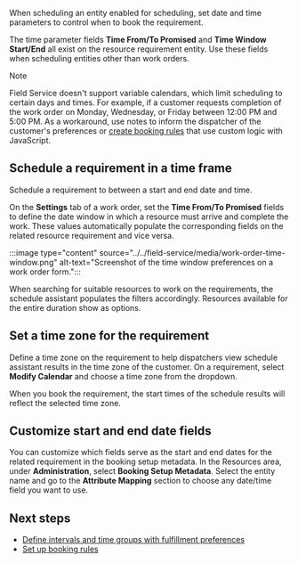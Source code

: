When scheduling an entity enabled for scheduling, set date and time parameters to control when to book the requirement.

The time parameter fields **Time From/To Promised** and **Time Window Start/End** all exist on the resource requirement entity. Use these fields when scheduling entities other than work orders.

> [!NOTE]
> Field Service doesn't support variable calendars, which limit scheduling to certain days and times. For example, if a customer requests completion of the work order on Monday, Wednesday, or Friday between 12:00 PM and 5:00 PM.  As a workaround, use notes to inform the dispatcher of the customer's preferences or [create booking rules](../../field-service/set-up-booking-rules.md) that use custom logic with JavaScript.

## Schedule a requirement in a time frame

Schedule a requirement to between a start and end date and time.

On the **Settings** tab of a work order, set the **Time From/To Promised** fields to define the date window in which a resource must arrive and complete the work. These values automatically populate the corresponding fields on the related resource requirement and vice versa.

:::image type="content" source="../../field-service/media/work-order-time-window.png" alt-text="Screenshot of the time window preferences on a work order form.":::

When searching for suitable resources to work on the requirements, the schedule assistant populates the filters accordingly. Resources available for the entire duration show as options.

## Set a time zone for the requirement

Define a time zone on the requirement to help dispatchers view schedule assistant results in the time zone of the customer. On a requirement, select **Modify Calendar** and choose a time zone from the dropdown.

When you book the requirement, the start times of the schedule results will reflect the selected time zone.

## Customize start and end date fields

You can customize which fields serve as the start and end dates for the related requirement in the booking setup metadata. In the Resources area, under **Administration**, select **Booking Setup Metadata**. Select the entity name and go to the **Attribute Mapping** section to choose any date/time field you want to use.

## Next steps

- [Define intervals and time groups with fulfillment preferences](../../field-service/set-up-time-groups.md)
- [Set up booking rules](../../field-service/set-up-booking-rules.md)